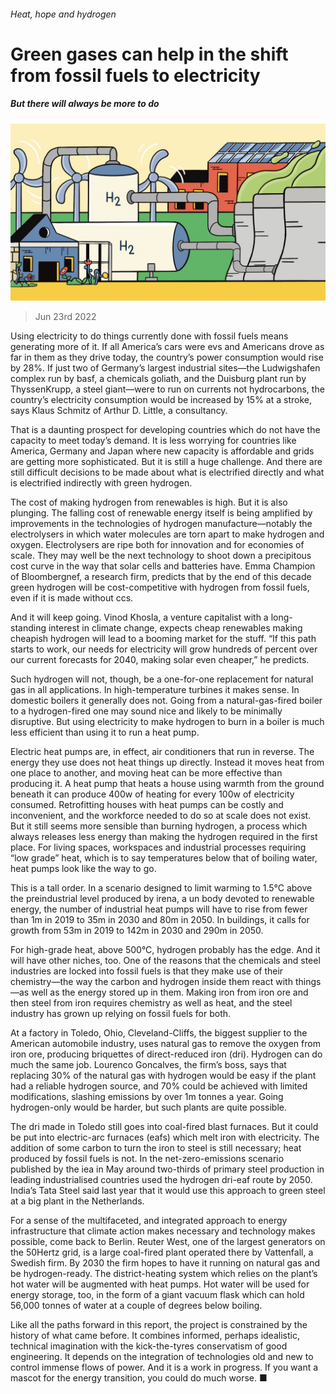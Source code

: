 ###### Heat, hope and hydrogen

# Green gases can help in the shift from fossil fuels to electricity 

##### But there will always be more to do 

![image](images/20220625_TQD016.jpg) 

> Jun 23rd 2022 

Using electricity to do things currently done with fossil fuels means generating more of it. If all America’s cars were evs and Americans drove as far in them as they drive today, the country’s power consumption would rise by 28%. If just two of Germany’s largest industrial sites—the Ludwigshafen complex run by basf, a chemicals goliath, and the Duisburg plant run by ThyssenKrupp, a steel giant—were to run on currents not hydrocarbons, the country’s electricity consumption would be increased by 15% at a stroke, says Klaus Schmitz of Arthur D. Little, a consultancy. 

That is a daunting prospect for developing countries which do not have the capacity to meet today’s demand. It is less worrying for countries like America, Germany and Japan where new capacity is affordable and grids are getting more sophisticated. But it is still a huge challenge. And there are still difficult decisions to be made about what is electrified directly and what is electrified indirectly with green hydrogen. 

The cost of making hydrogen from renewables is high. But it is also plunging. The falling cost of renewable energy itself is being amplified by improvements in the technologies of hydrogen manufacture—notably the electrolysers in which water molecules are torn apart to make hydrogen and oxygen. Electrolysers are ripe both for innovation and for economies of scale. They may well be the next technology to shoot down a precipitous cost curve in the way that solar cells and batteries have. Emma Champion of Bloombergnef, a research firm, predicts that by the end of this decade green hydrogen will be cost-competitive with hydrogen from fossil fuels, even if it is made without ccs. 

And it will keep going. Vinod Khosla, a venture capitalist with a long-standing interest in climate change, expects cheap renewables making cheapish hydrogen will lead to a booming market for the stuff. “If this path starts to work, our needs for electricity will grow hundreds of percent over our current forecasts for 2040, making solar even cheaper,” he predicts.

Such hydrogen will not, though, be a one-for-one replacement for natural gas in all applications. In high-temperature turbines it makes sense. In domestic boilers it generally does not. Going from a natural-gas-fired boiler to a hydrogen-fired one may sound nice and likely to be minimally disruptive. But using electricity to make hydrogen to burn in a boiler is much less efficient than using it to run a heat pump.

 

Electric heat pumps are, in effect, air conditioners that run in reverse. The energy they use does not heat things up directly. Instead it moves heat from one place to another, and moving heat can be more effective than producing it. A heat pump that heats a house using warmth from the ground beneath it can produce 400w of heating for every 100w of electricity consumed. Retrofitting houses with heat pumps can be costly and inconvenient, and the workforce needed to do so at scale does not exist. But it still seems more sensible than burning hydrogen, a process which always releases less energy than making the hydrogen required in the first place. For living spaces, workspaces and industrial processes requiring “low grade” heat, which is to say temperatures below that of boiling water, heat pumps look like the way to go. 

 This is a tall order. In a scenario designed to limit warming to 1.5°C above the preindustrial level produced by irena, a un body devoted to renewable energy, the number of industrial heat pumps will have to rise from fewer than 1m in 2019 to 35m in 2030 and 80m in 2050. In buildings, it calls for growth from 53m in 2019 to 142m in 2030 and 290m in 2050.

For high-grade heat, above 500°C, hydrogen probably has the edge. And it will have other niches, too. One of the reasons that the chemicals and steel industries are locked into fossil fuels is that they make use of their chemistry—the way the carbon and hydrogen inside them react with things—as well as the energy stored up in them. Making iron from iron ore and then steel from iron requires chemistry as well as heat, and the steel industry has grown up relying on fossil fuels for both. 

At a factory in Toledo, Ohio, Cleveland-Cliffs, the biggest supplier to the American automobile industry, uses natural gas to remove the oxygen from iron ore, producing briquettes of direct-reduced iron (dri). Hydrogen can do much the same job. Lourenco Goncalves, the firm’s boss, says that replacing 30% of the natural gas with hydrogen would be easy if the plant had a reliable hydrogen source, and 70% could be achieved with limited modifications, slashing emissions by over 1m tonnes a year. Going hydrogen-only would be harder, but such plants are quite possible. 

The dri made in Toledo still goes into coal-fired blast furnaces. But it could be put into electric-arc furnaces (eafs) which melt iron with electricity. The addition of some carbon to turn the iron to steel is still necessary; heat produced by fossil fuels is not. In the net-zero-emissions scenario published by the iea in May around two-thirds of primary steel production in leading industrialised countries used the hydrogen dri-eaf route by 2050. India’s Tata Steel said last year that it would use this approach to green steel at a big plant in the Netherlands. 

For a sense of the multifaceted, and integrated approach to energy infrastructure that climate action makes necessary and technology makes possible, come back to Berlin. Reuter West, one of the largest generators on the 50Hertz grid, is a large coal-fired plant operated there by Vattenfall, a Swedish firm. By 2030 the firm hopes to have it running on natural gas and be hydrogen-ready. The district-heating system which relies on the plant’s hot water will be augmented with heat pumps. Hot water will be used for energy storage, too, in the form of a giant vacuum flask which can hold 56,000 tonnes of water at a couple of degrees below boiling. 

Like all the paths forward in this report, the project is constrained by the history of what came before. It combines informed, perhaps idealistic, technical imagination with the kick-the-tyres conservatism of good engineering. It depends on the integration of technologies old and new to control immense flows of power. And it is a work in progress. If you want a mascot for the energy transition, you could do much worse. ■



